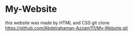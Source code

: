 # My-Website
this website was made by HTML and CSS
git clone https://github.com/Abdelrahaman-Azzam111/My-Website.git

